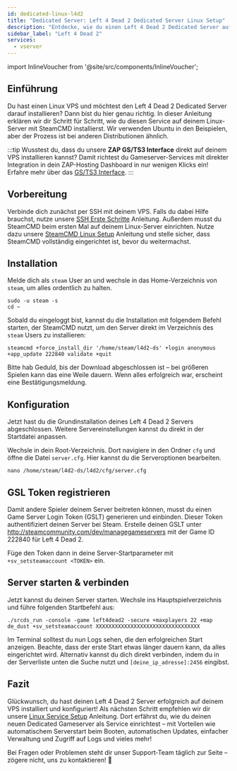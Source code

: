 ```yaml
---
id: dedicated-linux-l4d2
title: "Dedicated Server: Left 4 Dead 2 Dedicated Server Linux Setup"
description: "Entdecke, wie du einen Left 4 Dead 2 Dedicated Server auf deinem Linux VPS für nahtloses Multiplayer-Gaming einrichtest → Jetzt mehr erfahren"
sidebar_label: "Left 4 Dead 2"
services:
  - vserver
---
```


import InlineVoucher from '@site/src/components/InlineVoucher';

## Einführung
Du hast einen Linux VPS und möchtest den Left 4 Dead 2 Dedicated Server darauf installieren? Dann bist du hier genau richtig. In dieser Anleitung erklären wir dir Schritt für Schritt, wie du diesen Service auf deinem Linux-Server mit SteamCMD installierst. Wir verwenden Ubuntu in den Beispielen, aber der Prozess ist bei anderen Distributionen ähnlich.

:::tip
Wusstest du, dass du unsere **ZAP GS/TS3 Interface** direkt auf deinem VPS installieren kannst? Damit richtest du Gameserver-Services mit direkter Integration in dein ZAP-Hosting Dashboard in nur wenigen Klicks ein! Erfahre mehr über das [GS/TS3 Interface](dedicated-linux-gs-interface.md).
:::

<InlineVoucher />

## Vorbereitung

Verbinde dich zunächst per SSH mit deinem VPS. Falls du dabei Hilfe brauchst, nutze unsere [SSH Erste Schritte](dedicated-linux-ssh.md) Anleitung. Außerdem musst du SteamCMD beim ersten Mal auf deinem Linux-Server einrichten. Nutze dazu unsere [SteamCMD Linux Setup](dedicated-linux-steamcmd.md) Anleitung und stelle sicher, dass SteamCMD vollständig eingerichtet ist, bevor du weitermachst.

## Installation

Melde dich als `steam` User an und wechsle in das Home-Verzeichnis von `steam`, um alles ordentlich zu halten.
```
sudo -u steam -s
cd ~
```

Sobald du eingeloggt bist, kannst du die Installation mit folgendem Befehl starten, der SteamCMD nutzt, um den Server direkt im Verzeichnis des `steam` Users zu installieren:
```
steamcmd +force_install_dir '/home/steam/l4d2-ds' +login anonymous +app_update 222840 validate +quit
```

Bitte hab Geduld, bis der Download abgeschlossen ist – bei größeren Spielen kann das eine Weile dauern. Wenn alles erfolgreich war, erscheint eine Bestätigungsmeldung.

## Konfiguration

Jetzt hast du die Grundinstallation deines Left 4 Dead 2 Servers abgeschlossen. Weitere Servereinstellungen kannst du direkt in der Startdatei anpassen.

Wechsle in dein Root-Verzeichnis. Dort navigiere in den Ordner `cfg` und öffne die Datei `server.cfg`. Hier kannst du die Serveroptionen bearbeiten.
```
nano /home/steam/l4d2-ds/l4d2/cfg/server.cfg
```

## GSL Token registrieren

Damit andere Spieler deinem Server beitreten können, musst du einen Game Server Login Token (GSLT) generieren und einbinden. Dieser Token authentifiziert deinen Server bei Steam. Erstelle deinen GSLT unter http://steamcommunity.com/dev/managegameservers mit der Game ID 222840 für Left 4 Dead 2.

Füge den Token dann in deine Server-Startparameter mit `+sv_setsteamaccount <TOKEN>` ein.

## Server starten & verbinden

Jetzt kannst du deinen Server starten. Wechsle ins Hauptspielverzeichnis und führe folgenden Startbefehl aus:
```
./srcds_run -console -game left4dead2 -secure +maxplayers 22 +map de_dust +sv_setsteamaccount XXXXXXXXXXXXXXXXXXXXXXXXXXXXXXXXX
```

Im Terminal solltest du nun Logs sehen, die den erfolgreichen Start anzeigen. Beachte, dass der erste Start etwas länger dauern kann, da alles eingerichtet wird. Alternativ kannst du dich direkt verbinden, indem du in der Serverliste unten die Suche nutzt und `[deine_ip_adresse]:2456` eingibst.

## Fazit

Glückwunsch, du hast deinen Left 4 Dead 2 Server erfolgreich auf deinem VPS installiert und konfiguriert! Als nächsten Schritt empfehlen wir dir unsere [Linux Service Setup](dedicated-linux-create-gameservice.md) Anleitung. Dort erfährst du, wie du deinen neuen Dedicated Gameserver als Service einrichtest – mit Vorteilen wie automatischem Serverstart beim Booten, automatischen Updates, einfacher Verwaltung und Zugriff auf Logs und vieles mehr!

Bei Fragen oder Problemen steht dir unser Support-Team täglich zur Seite – zögere nicht, uns zu kontaktieren! 🙂

<InlineVoucher />